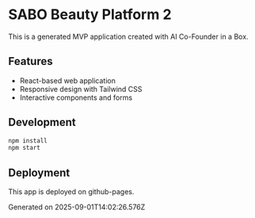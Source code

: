 # SABO Beauty Platform 2

This is a generated MVP application created with AI Co-Founder in a Box.

## Features
- React-based web application
- Responsive design with Tailwind CSS
- Interactive components and forms

## Development
```bash
npm install
npm start
```

## Deployment
This app is deployed on github-pages.

Generated on 2025-09-01T14:02:26.576Z
